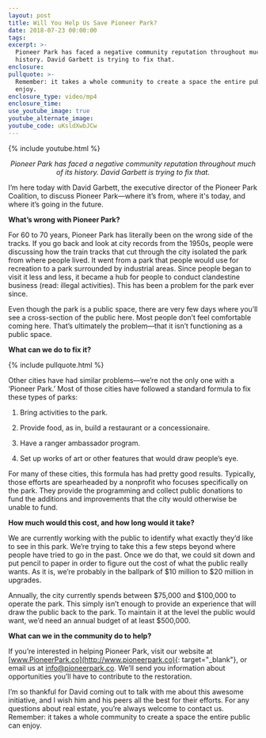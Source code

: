 ```yaml
---
layout: post
title: Will You Help Us Save Pioneer Park?
date: 2018-07-23 00:00:00
tags:
excerpt: >-
  Pioneer Park has faced a negative community reputation throughout much of its
  history. David Garbett is trying to fix that.
enclosure:
pullquote: >-
  Remember: it takes a whole community to create a space the entire public can
  enjoy.
enclosure_type: video/mp4
enclosure_time:
use_youtube_image: true
youtube_alternate_image:
youtube_code: uKsldXwbJCw
---
```


{% include youtube.html %}

<p style="text-align: center;"><em>Pioneer Park has faced a negative community reputation throughout much of its history. David Garbett is trying to fix that.</em></p>

I’m here today with David Garbett, the executive director of the Pioneer Park Coalition, to discuss Pioneer Park—where it’s from, where it's today, and where it’s going in the future.

**What’s wrong with Pioneer Park?**

For 60 to 70 years, Pioneer Park has literally been on the wrong side of the tracks. If you go back and look at city records from the 1950s, people were discussing how the train tracks that cut through the city isolated the park from where people lived. It went from a park that people would use for recreation to a park surrounded by industrial areas. Since people began to visit it less and less, it became a hub for people to conduct clandestine business (read: illegal activities). This has been a problem for the park ever since.

Even though the park is a public space, there are very few days where you’ll see a cross-section of the public here. Most people don’t feel comfortable coming here. That’s ultimately the problem—that it isn’t functioning as a public space.

**What can we do to fix it?**

{% include pullquote.html %}

Other cities have had similar problems—we’re not the only one with a ‘Pioneer Park.’ Most of those cities have followed a standard formula to fix these types of parks:

1. Bring activities to the park.

2. Provide food, as in, build a restaurant or a concessionaire.&nbsp;

3. Have a ranger ambassador program.

4. Set up works of art or other features that would draw people’s eye.

For many of these cities, this formula has had pretty good results. Typically, those efforts are spearheaded by a nonprofit who focuses specifically on the park. They provide the programming and collect public donations to fund the additions and improvements that the city would otherwise be unable to fund.

**How much would this cost, and how long would it take?**

We are currently working with the public to identify what exactly they’d like to see in this park. We’re trying to take this a few steps beyond where people have tried to go in the past. Once we do that, we could sit down and put pencil to paper in order to figure out the cost of what the public really wants. As it is, we’re probably in the ballpark of $10 million to $20 million in upgrades.

Annually, the city currently spends between $75,000 and $100,000 to operate the park. This simply isn’t enough to provide an experience that will draw the public back to the park. To maintain it at the level the public would want, we’d need an annual budget of at least $500,000.

**What can we in the community do to help?**

If you’re interested in helping Pioneer Park, visit our website at [www.PioneerPark.co](http://www.pioneerpark.co){: target="_blank"}, or email us at [info@pioneerpark.co](mailto:info@pioneerpark.co). We’ll send you information about opportunities you’ll have to contribute to the restoration.

I’m so thankful for David coming out to talk with me about this awesome initiative, and I wish him and his peers all the best for their efforts. For any questions about real estate, you’re always welcome to contact us. Remember: it takes a whole community to create a space the entire public can enjoy.